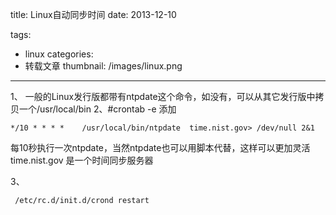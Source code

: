 title: Linux自动同步时间
date: 2013-12-10

tags:
 - linux
categories:
 - 转载文章
thumbnail: /images/linux.png
---

 1、 一般的Linux发行版都带有ntpdate这个命令，如没有，可以从其它发行版中拷贝一个/usr/local/bin
 2、#crontab -e
 添加
 ```
 */10 * * * *    /usr/local/bin/ntpdate  time.nist.gov> /dev/null 2&1
 ```
 每10秒执行一次ntpdate，当然ntpdate也可以用脚本代替，这样可以更加灵活 time.nist.gov 是一个时间同步服务器

 3、
```
 /etc/rc.d/init.d/crond restart
```

